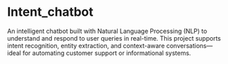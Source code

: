 # Intent_chatbot
An intelligent chatbot built with Natural Language Processing (NLP) to understand and respond to user queries in real-time. This project supports intent recognition, entity extraction, and context-aware conversations—ideal for automating customer support or informational systems.
